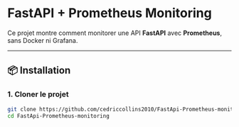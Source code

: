 # FastAPI + Prometheus Monitoring

Ce projet montre comment monitorer une API **FastAPI** avec **Prometheus**, sans Docker ni Grafana.

---

## 📦 Installation

### 1. Cloner le projet

```bash
git clone https://github.com/cedriccollins2010/FastApi-Prometheus-monitoring.git
cd FastApi-Prometheus-monitoring
